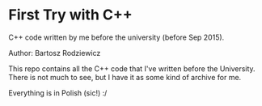 # First Try with C++
C++ code written by me before the university (before Sep 2015).


Author: Bartosz Rodziewicz

This repo contains all the C++ code that I've written before the University.
There is not much to see, but I have it as some kind of archive for me.

Everything is in Polish (sic!) :/
